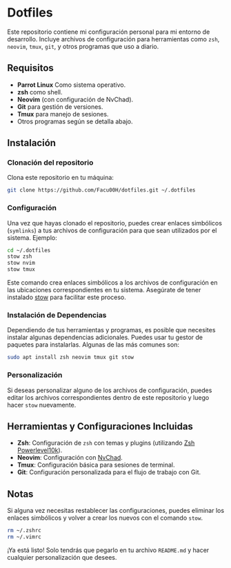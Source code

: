 # Dotfiles

Este repositorio contiene mi configuración personal para mi entorno de desarrollo. Incluye archivos de configuración para herramientas como `zsh`, `neovim`, `tmux`, `git`, y otros programas que uso a diario.

## Requisitos

- **Parrot Linux** Como sistema operativo.
- **zsh** como shell.
- **Neovim** (con configuración de NvChad).
- **Git** para gestión de versiones.
- **Tmux** para manejo de sesiones.
- Otros programas según se detalla abajo.

## Instalación

### Clonación del repositorio

Clona este repositorio en tu máquina:

```bash
git clone https://github.com/Facu00H/dotfiles.git ~/.dotfiles
```

### Configuración

Una vez que hayas clonado el repositorio, puedes crear enlaces simbólicos (`symlinks`) a tus archivos de configuración para que sean utilizados por el sistema. Ejemplo:

```bash
cd ~/.dotfiles
stow zsh
stow nvim
stow tmux
```

Este comando crea enlaces simbólicos a los archivos de configuración en las ubicaciones correspondientes en tu sistema. Asegúrate de tener instalado [stow](https://www.gnu.org/software/stow/) para facilitar este proceso.

### Instalación de Dependencias

Dependiendo de tus herramientas y programas, es posible que necesites instalar algunas dependencias adicionales. Puedes usar tu gestor de paquetes para instalarlas. Algunas de las más comunes son:

```bash
sudo apt install zsh neovim tmux git stow
```

### Personalización

Si deseas personalizar alguno de los archivos de configuración, puedes editar los archivos correspondientes dentro de este repositorio y luego hacer `stow` nuevamente.

## Herramientas y Configuraciones Incluidas

- **Zsh**: Configuración de `zsh` con temas y plugins (utilizando [Zsh Powerlevel10k](https://github.com/romkatv/powerlevel10k)).
- **Neovim**: Configuración con [NvChad](https://github.com/NvChad/NvChad).
- **Tmux**: Configuración básica para sesiones de terminal.
- **Git**: Configuración personalizada para el flujo de trabajo con Git.

## Notas

Si alguna vez necesitas restablecer las configuraciones, puedes eliminar los enlaces simbólicos y volver a crear los nuevos con el comando `stow`.

```bash
rm ~/.zshrc
rm ~/.vimrc
```

¡Ya está listo! Solo tendrás que pegarlo en tu archivo `README.md` y hacer cualquier personalización que desees.


